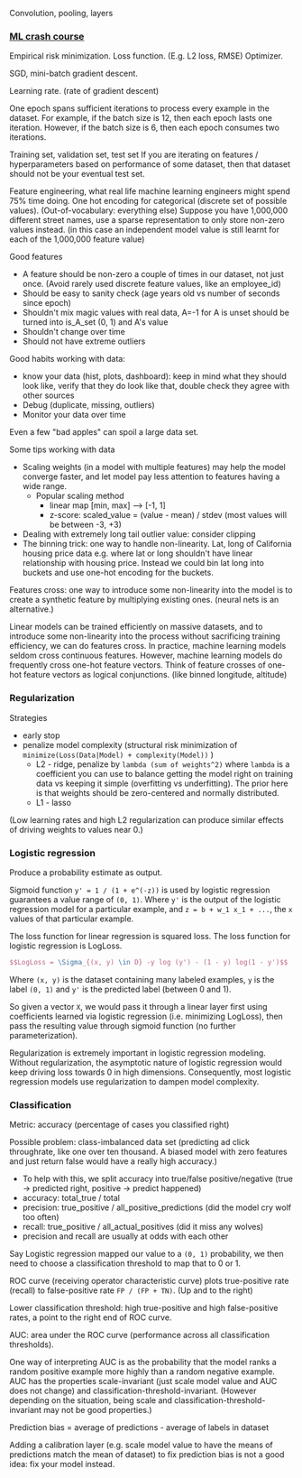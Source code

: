 
Convolution, pooling, layers

### [ML crash course](https://developers.google.com/machine-learning/crash-course)

Empirical risk minimization.
Loss function. (E.g. L2 loss, RMSE)
Optimizer.

SGD, mini-batch gradient descent.

Learning rate. (rate of gradient descent)

One epoch spans sufficient iterations to process every example in the dataset. For example, if the batch size is 12, then each epoch lasts one iteration. However, if the batch size is 6, then each epoch consumes two iterations.

Training set, validation set, test set
If you are iterating on features / hyperparameters based on performance of some dataset, then that dataset should not be your eventual test set.

Feature engineering, what real life machine learning engineers might spend 75% time doing.
One hot encoding for categorical (discrete set of possible values). (Out-of-vocabulary: everything else)
Suppose you have 1,000,000 different street names, use a sparse representation to only store non-zero values instead. (in this case an independent model value is still learnt for each of the 1,000,000 feature value)

Good features
* A feature should be non-zero a couple of times in our dataset, not just once. (Avoid rarely used discrete feature values, like an employee_id)
* Should be easy to sanity check (age years old vs number of seconds since epoch)
* Shouldn't mix magic values with real data, A=-1 for A is unset should be turned into is_A_set (0, 1) and A's value
* Shouldn't change over time
* Should not have extreme outliers

Good habits working with data:
* know your data (hist, plots, dashboard): keep in mind what they should look like, verify that they do look like that, double check they agree with other sources
* Debug (duplicate, missing, outliers)
* Monitor your data over time

Even a few "bad apples" can spoil a large data set.

Some tips working with data
* Scaling weights (in a model with multiple features) may help the model converge faster, and let model pay less attention to features having a wide range.
  * Popular scaling method
    * linear map [min, max] --> [-1, 1]
    * z-score: scaled_value = (value - mean) / stdev (most values will be between -3, +3)
* Dealing with extremely long tail outlier value: consider clipping
* The binning trick: one way to handle non-linearity. Lat, long of California housing price data e.g. where lat or long shouldn't have linear relationship with housing price. Instead we could bin lat long into buckets and use one-hot encoding for the buckets.

Features cross: one way to introduce some non-linearity into the model is to create a synthetic feature by multiplying existing ones.
(neural nets is an alternative.)

Linear models can be trained efficiently on massive datasets, and to introduce some non-linearity into the process without sacrificing training efficiency, we can do features cross.
In practice, machine learning models seldom cross continuous features. However, machine learning models do frequently cross one-hot feature vectors. Think of feature crosses of one-hot feature vectors as logical conjunctions. (like binned longitude, altitude)

### Regularization

Strategies
* early stop
* penalize model complexity (structural risk minimization of `minimize(Loss(Data|Model) + complexity(Model))` )
  * L2 - ridge, penalize by `lambda (sum of weights^2)` where `lambda` is a coefficient you can use to balance getting the model right on training data vs keeping it simple (overfitting vs underfitting). The prior here is that weights should be zero-centered and normally distributed.
  * L1 - lasso

(Low learning rates and high L2 regularization can produce similar effects of driving weights to values near 0.)

### Logistic regression

Produce a probability estimate as output.

Sigmoid function `y' = 1 / (1 + e^(-z))` is used by logistic regression guarantees a value range of `(0, 1)`.
Where `y'` is the output of the logistic regression model for a particular example, and `z = b + w_1 x_1 + ...`, the `x` values of that particular example.

The loss function for linear regression is squared loss.
The loss function for logistic regression is LogLoss.
```latex
$$LogLoss = \Sigma_{(x, y) \in D} -y log (y') - (1 - y) log(1 - y')$$
```
Where `(x, y)` is the dataset containing many labeled examples, `y` is the label `(0, 1)` and `y'` is the predicted label (between 0 and 1).

So given a vector `X`, we would pass it through a linear layer first using coefficients learned via logistic regression (i.e. minimizing LogLoss), then pass the resulting value through sigmoid function (no further parameterization).

Regularization is extremely important in logistic regression modeling.
Without regularization, the asymptotic nature of logistic regression would keep driving loss towards 0 in high dimensions.
Consequently, most logistic regression models use regularization to dampen model complexity.

### Classification

Metric: accuracy (percentage of cases you classified right)

Possible problem: class-imbalanced data set (predicting ad click throughrate, like one over ten thousand. A biased model with zero features and just return false would have a really high accuracy.)
* To help with this, we split accuracy into true/false positive/negative (true -> predicted right, positive -> predict happened)
* accuracy: total_true / total
* precision: true_positive / all_positive_predictions (did the model cry wolf too often)
* recall: true_positive / all_actual_positives (did it miss any wolves)
* precision and recall are usually at odds with each other

Say Logistic regression mapped our value to a `(0, 1)` probability, we then need to choose a classification threshold to map that to 0 or 1.

ROC curve (receiving operator characteristic curve) plots true-positive rate (recall) to false-positive rate `FP / (FP + TN)`. (Up and to the right)

Lower classification threshold: high true-positive and high false-positive rates, a point to the right end of ROC curve.

AUC: area under the ROC curve (performance across all classification thresholds).

One way of interpreting AUC is as the probability that the model ranks a random positive example more highly than a random negative example.
AUC has the properties scale-invariant (just scale model value and AUC does not change) and classification-threshold-invariant.
(However depending on the situation, being scale and classification-threshold-invariant may not be good properties.)

Prediction bias = average of predictions - average of labels in dataset

Adding a calibration layer (e.g. scale model value to have the means of predictions match the mean of dataset) to fix prediction bias is not a good idea: fix your model instead.


